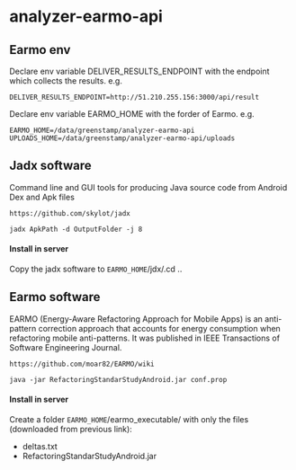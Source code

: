 # analyzer-earmo-api

## Earmo env

Declare env variable DELIVER_RESULTS_ENDPOINT with the endpoint which collects the results.
e.g.

```
DELIVER_RESULTS_ENDPOINT=http://51.210.255.156:3000/api/result
```

Declare env variable EARMO_HOME with the forder of Earmo.
e.g.

```
EARMO_HOME=/data/greenstamp/analyzer-earmo-api
UPLOADS_HOME=/data/greenstamp/analyzer-earmo-api/uploads
```


## Jadx software

Command line and GUI tools for producing Java source code from Android Dex and Apk files

``` https://github.com/skylot/jadx ```

``` jadx ApkPath -d OutputFolder -j 8 ```

#### Install in server

Copy the jadx software  to `EARMO_HOME`/jdx/.cd ..

## Earmo software

EARMO (Energy-Aware Refactoring Approach for Mobile Apps) is an anti-pattern correction approach that accounts for energy consumption when refactoring mobile anti-patterns. It was published in IEEE Transactions of Software Engineering Journal.

``` https://github.com/moar82/EARMO/wiki ```

``` java -jar RefactoringStandarStudyAndroid.jar conf.prop ```

#### Install in server

Create a folder `EARMO_HOME`/earmo_executable/ with only the files (downloaded from previous link):

- deltas.txt
- RefactoringStandarStudyAndroid.jar


